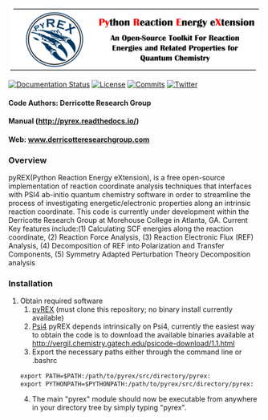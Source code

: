 ![pyrex](logos/pyrex_logo_2019_banner.png)

[![Documentation Status](https://readthedocs.org/projects/pyrex/badge/?version=latest)](http://pyrex.readthedocs.io/en/latest/?badge=latest)
[![License](https://img.shields.io/github/license/WDerricotte/pyrex)](https://github.com/WDerricotte/pyrex/blob/master/LICENSE)
[![Commits](https://img.shields.io/github/commit-activity/m/WDerricotte/pyrex)](https://github.com/WDerricotte/pyrex/commits/master)
[![Twitter](https://img.shields.io/twitter/follow/ProfDerricotte?style=social&logo=twitter)](https://twitter.com/ProfDerricotte)

#### Code Authors: Derricotte Research Group

#### Manual (http://pyrex.readthedocs.io/)
#### Web: www.derricotteresearchgroup.com

### Overview

pyREX(Python Reaction Energy eXtension), is a free open-source implementation of reaction coordinate analysis techniques that interfaces with PSI4 ab-initio quantum chemistry software in order to streamline the process of investigating energetic/electronic properties along an intrinsic reaction coordinate. This code is currently under development within the Derricotte Research Group at Morehouse College in Atlanta, GA. Current Key features include:(1) Calculating SCF energies along the reaction coordinate, (2) Reaction Force Analysis, (3) Reaction Electronic Flux (REF) Analysis, (4) Decomposition of REF into Polarization and Transfer Components, (5) Symmetry Adapted Perturbation Theory Decomposition analysis

### Installation
1. Obtain required software
    1. [pyREX](https://github.com/WDerricotte/pyrex) (must clone this repository; no binary install currently available)
    2. [Psi4](http://psicode.org/psi4manual/1.1/build_obtaining.html) pyREX depends intrinsically on Psi4, currently the easiest way to obtain the code is to download the available binaries available at http://vergil.chemistry.gatech.edu/psicode-download/1.1.html
    3. Export the necessary paths either through the command line or .bashrc
    ``` 
    export PATH=$PATH:/path/to/pyrex/src/directory/pyrex:
    export PYTHONPATH=$PYTHONPATH:/path/to/pyrex/src/directory/pyrex:
    ```
    4. The main "pyrex" module should now be executable from anywhere in your directory tree by simply typing "pyrex".  
